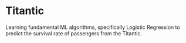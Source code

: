 # Titantic
Learning fundamental ML algorithms, specifically Logistic Regression to predict the survival rate of passengers from the Titantic.
